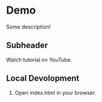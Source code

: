 # Demo

Some description!

## Subheader

Watch tutorial on YouTube.

## Local Devolopment

1. Open index.html in your browser.
